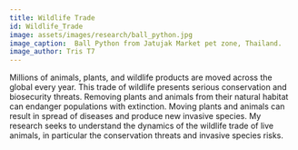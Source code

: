 ```yaml
---
title: Wildlife Trade
id: Wildlife_Trade
image: assets/images/research/ball_python.jpg
image_caption: 	Ball Python from Jatujak Market pet zone, Thailand.
image_author: Tris T7
---
```


Millions of animals, plants, and wildlife products are moved across the global every year. This trade of wildlife presents serious conservation and biosecurity threats. Removing plants and animals from their natural habitat can endanger populations with extinction. Moving plants and animals can result in spread of diseases and produce new invasive species. My research seeks to understand the dynamics of the wildlife trade of live animals, in particular the conservation threats and invasive species risks. 
